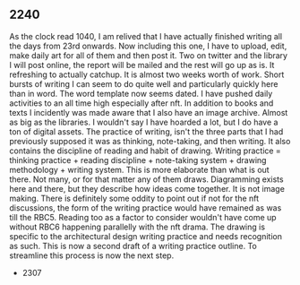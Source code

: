 ## 2240
As the clock read 1040, I am relived that I have actually finished writing all the days from 23rd onwards. 
Now including this one, I have to upload, edit, make daily art for all of them and then post it.
Two on twitter and the library I will post online, the report will be mailed and the rest will go up as is. 
It refreshing to actually catchup. 
It is almost two weeks worth of work. 
Short bursts of writing I can seem to do quite well and particularly quickly here than in word. 
The word template now seems dated. 
I have pushed daily activities to an all time high especially after nft. 
In addition to books and texts I incidently was made aware that I also have an image archive. 
Almost as big as the libraries. 
I wouldn't say I have hoarded a lot, but I do have a ton of digital assets. 
The practice of writing, isn't the three parts that I had previously supposed it was as thinking, note-taking, and then writing. 
It also contains the discipline of reading and habit of drawing. 
Writing practice = thinking practice + reading discipline + note-taking system + drawing methodology + writing system. 
This is more elaborate than what is out there.
Not many, or for that matter any of them draws. 
Diagramming exists here and there, but they describe how ideas come together. 
It is not image making. 
There is definitely some oddity to point out if not for the nft discussions, the form of the writing practice would have remained as was till the RBC5. 
Reading too as a factor to consider wouldn't have come up without RBC6 happening parallelly with the nft drama. 
The drawing is specific to the architectural design writing practice and needs recognition as such. 
This is now a second draft of a writing practice outline.
To streamline this process is now the next step. 
* 2307
<!-- * thinking + reading + note-taking + drawing + writing   -->